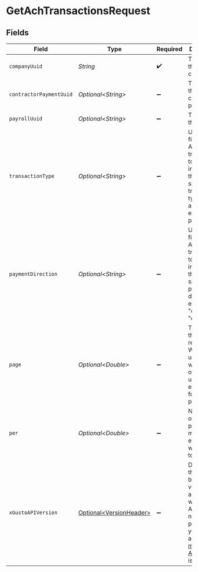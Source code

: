 # GetAchTransactionsRequest


## Fields

| Field                                                                                                                                                                                                                        | Type                                                                                                                                                                                                                         | Required                                                                                                                                                                                                                     | Description                                                                                                                                                                                                                  |
| ---------------------------------------------------------------------------------------------------------------------------------------------------------------------------------------------------------------------------- | ---------------------------------------------------------------------------------------------------------------------------------------------------------------------------------------------------------------------------- | ---------------------------------------------------------------------------------------------------------------------------------------------------------------------------------------------------------------------------- | ---------------------------------------------------------------------------------------------------------------------------------------------------------------------------------------------------------------------------- |
| `companyUuid`                                                                                                                                                                                                                | *String*                                                                                                                                                                                                                     | :heavy_check_mark:                                                                                                                                                                                                           | The UUID of the company                                                                                                                                                                                                      |
| `contractorPaymentUuid`                                                                                                                                                                                                      | *Optional\<String>*                                                                                                                                                                                                          | :heavy_minus_sign:                                                                                                                                                                                                           | The UUID of the contractor payment                                                                                                                                                                                           |
| `payrollUuid`                                                                                                                                                                                                                | *Optional\<String>*                                                                                                                                                                                                          | :heavy_minus_sign:                                                                                                                                                                                                           | The UUID of the payroll                                                                                                                                                                                                      |
| `transactionType`                                                                                                                                                                                                            | *Optional\<String>*                                                                                                                                                                                                          | :heavy_minus_sign:                                                                                                                                                                                                           | Used to filter the ACH transactions to only include those with a specific transaction type, such as "Credit employee pay".                                                                                                   |
| `paymentDirection`                                                                                                                                                                                                           | *Optional\<String>*                                                                                                                                                                                                          | :heavy_minus_sign:                                                                                                                                                                                                           | Used to filter the ACH transactions to only include those with a specific payment direction, either "credit" or "debit".                                                                                                     |
| `page`                                                                                                                                                                                                                       | *Optional\<Double>*                                                                                                                                                                                                          | :heavy_minus_sign:                                                                                                                                                                                                           | The page that is requested. When unspecified, will load all objects unless endpoint forces pagination.                                                                                                                       |
| `per`                                                                                                                                                                                                                        | *Optional\<Double>*                                                                                                                                                                                                          | :heavy_minus_sign:                                                                                                                                                                                                           | Number of objects per page. For majority of endpoints will default to 25                                                                                                                                                     |
| `xGustoAPIVersion`                                                                                                                                                                                                           | [Optional\<VersionHeader>](../../models/components/VersionHeader.md)                                                                                                                                                         | :heavy_minus_sign:                                                                                                                                                                                                           | Determines the date-based API version associated with your API call. If none is provided, your application's [minimum API version](https://docs.gusto.com/embedded-payroll/docs/api-versioning#minimum-api-version) is used. |